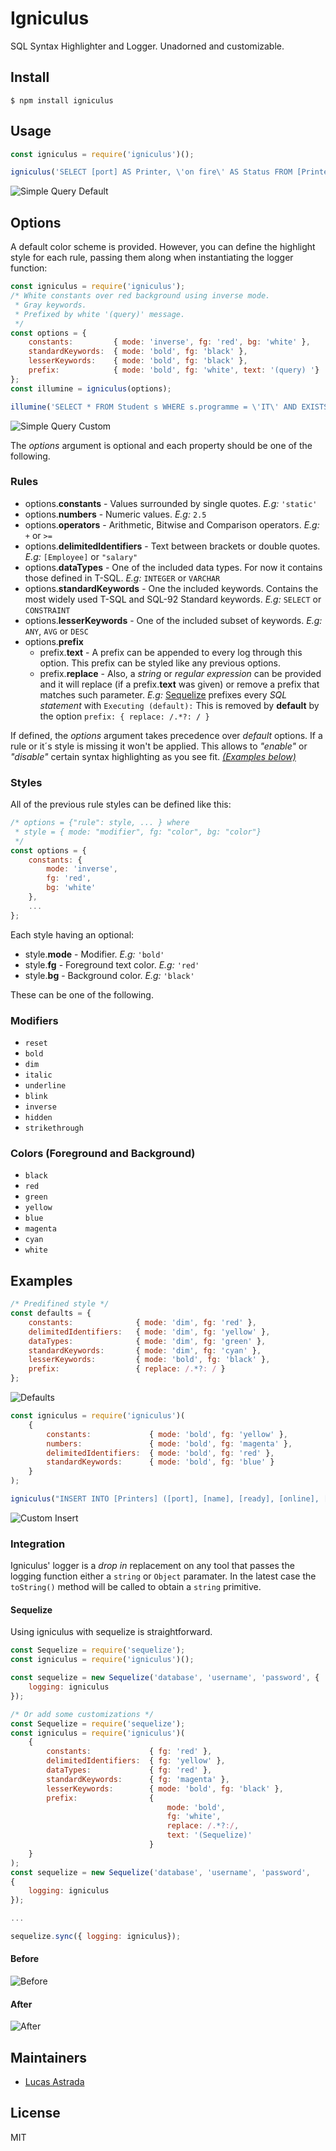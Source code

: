 # Igniculus
SQL Syntax Highlighter and Logger. Unadorned and customizable.

## Install

```console
$ npm install igniculus
```

## Usage

```js
const igniculus = require('igniculus')();

igniculus('SELECT [port] AS Printer, \'on fire\' AS Status FROM [Printers] P WHERE P."online" AND P."check"');
```

![Simple Query Default](https://raw.githubusercontent.com/Undre4m/igniculus/master/media/simple-query.png)

## Options

A default color scheme is provided. However, you can define the highlight style for each rule, passing them along when instantiating the logger function:

```js
const igniculus = require('igniculus');
/* White constants over red background using inverse mode.
 * Gray keywords.
 * Prefixed by white '(query)' message.
 */
const options = {
    constants:         { mode: 'inverse', fg: 'red', bg: 'white' },
    standardKeywords:  { mode: 'bold', fg: 'black' },
    lesserKeywords:    { mode: 'bold', fg: 'black' },
    prefix:            { mode: 'bold', fg: 'white', text: '(query) '}
};
const illumine = igniculus(options);

illumine('SELECT * FROM Student s WHERE s.programme = \'IT\' AND EXISTS (SELECT * FROM Enrolled e JOIN Class c ON c.code = e.code JOIN Tutor t ON t.tid = c.tid WHERE e.sid = s.sid AND t.name LIKE \'%Hoffman\')');
```

![Simple Query Custom](https://raw.githubusercontent.com/Undre4m/igniculus/master/media/subquery.png)

The _options_ argument is optional and each property should be one of the following.

### Rules

- options.**constants** - Values surrounded by single quotes. _E.g:_ `'static'` 
- options.**numbers** - Numeric values. _E.g:_ `2.5`
- options.**operators** - Arithmetic, Bitwise and Comparison operators. _E.g:_ `+` or `>=` 
- options.**delimitedIdentifiers** - Text between brackets or double quotes. _E.g:_ `[Employee]` or `"salary"` 
- options.**dataTypes** - One of the included data types. For now it contains those defined in T-SQL. _E.g:_ `INTEGER` or `VARCHAR`
- options.**standardKeywords** - One the included keywords. Contains the most widely used T-SQL and SQL-92 Standard keywords. _E.g:_ `SELECT` or `CONSTRAINT`
- options.**lesserKeywords** - One of the included subset of keywords. _E.g:_ `ANY`, `AVG` or `DESC` 
- options.**prefix**
  - prefix.**text** - A prefix can be appended to every log through this option. This prefix can be styled like any previous options.
  - prefix.**replace** - Also, a _string_ or _regular expression_ can be provided and it will replace (if a prefix.**text** was given) or remove a prefix that matches such parameter. _E.g:_ [Sequelize](https://www.npmjs.com/package/sequelize) prefixes every _SQL statement_ with `Executing (default):` This is removed by **default** by the option `prefix: { replace: /.*?: / }`

If defined, the _options_ argument takes precedence over _default_ options. If a rule or it´s style is missing it won't be applied. This allows to _"enable"_ or _"disable"_ certain syntax highlighting as you see fit. _[(Examples below)](https://www.npmjs.com/package/igniculus#examples)_

### Styles

All of the previous rule styles can be defined like this:

```js
/* options = {"rule": style, ... } where
 * style = { mode: "modifier", fg: "color", bg: "color"}
 */
const options = {
    constants: {
        mode: 'inverse',
        fg: 'red',
        bg: 'white'
    },
    ...
};
```

Each style having an optional:

- style.**mode** - Modifier. _E.g:_ `'bold'`
- style.**fg** - Foreground text color. _E.g:_ `'red'`
- style.**bg** - Background color. _E.g:_ `'black'`

These can be one of the following.

### Modifiers

- `reset`
- `bold`
- `dim`
- `italic`
- `underline`
- `blink`
- `inverse`
- `hidden`
- `strikethrough`

### Colors (Foreground and Background)

- `black`
- `red`
- `green`
- `yellow`
- `blue`
- `magenta`
- `cyan`
- `white`

## Examples

```js
/* Predifined style */
const defaults = {
    constants:              { mode: 'dim', fg: 'red' },
    delimitedIdentifiers:   { mode: 'dim', fg: 'yellow' },
    dataTypes:              { mode: 'dim', fg: 'green' },
    standardKeywords:       { mode: 'dim', fg: 'cyan' },
    lesserKeywords:         { mode: 'bold', fg: 'black' },
    prefix:                 { replace: /.*?: / }
};
```

![Defaults](https://raw.githubusercontent.com/Undre4m/igniculus/master/media/default.png)

```js
const igniculus = require('igniculus')(
    {
        constants:             { mode: 'bold', fg: 'yellow' },
        numbers:               { mode: 'bold', fg: 'magenta' },
        delimitedIdentifiers:  { mode: 'bold', fg: 'red' },
        standardKeywords:      { mode: 'bold', fg: 'blue' }
    }
);

igniculus("INSERT INTO [Printers] ([port], [name], [ready], [online], [check]) VALUES ('lp0', 'Bob Marley', 0, 1, 1)");
```

![Custom Insert](https://raw.githubusercontent.com/Undre4m/igniculus/master/media/simple-insert-custom.png)

### Integration

Igniculus' logger is a _drop in_ replacement on any tool that passes the logging function either a `string` or `Object` paramater. In the latest case the `toString()` method will be called to obtain a `string` primitive.

#### Sequelize

Using igniculus with sequelize is straightforward.

```js
const Sequelize = require('sequelize');
const igniculus = require('igniculus')();

const sequelize = new Sequelize('database', 'username', 'password', {
    logging: igniculus
});
```

```js
/* Or add some customizations */
const Sequelize = require('sequelize');
const igniculus = require('igniculus')(
    {
        constants:             { fg: 'red' },
        delimitedIdentifiers:  { fg: 'yellow' },
        dataTypes:             { fg: 'red' },
        standardKeywords:      { fg: 'magenta' },
        lesserKeywords:        { mode: 'bold', fg: 'black' },
        prefix:                {
                                   mode: 'bold',
                                   fg: 'white',
                                   replace: /.*?:/,
                                   text: '(Sequelize)'
                               }
    }
);
const sequelize = new Sequelize('database', 'username', 'password',
{
    logging: igniculus
});

...

sequelize.sync({ logging: igniculus});
```

#### Before
![Before](https://raw.githubusercontent.com/Undre4m/igniculus/master/media/sequelize-without.png)

#### After
![After](https://raw.githubusercontent.com/Undre4m/igniculus/master/media/sequelize-with.png)

## Maintainers

- [Lucas Astrada](https://github.com/undre4m)

## License

MIT